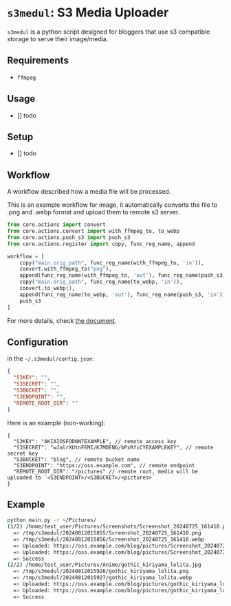# `s3medul`: S3 Media Uploader

`s3medul` is a python script designed for bloggers that use s3 compatible storage to serve their image/media.

## Requirements

- `ffmpeg` 

## Usage

- [] todo

## Setup

- [] todo

## Workflow

A workflow described how a media file will be processed. 

This is an example workflow for image, it automatically converts the file to .png and .webp format and upload them to remote s3 server.

```python
from core.actions import convert
from core.actions.convert import with_ffmpeg_to, to_webp
from core.actions.push_s3 import push_s3
from core.actions.register import copy, func_reg_name, append

workflow = [
    copy("main.orig_path", func_reg_name(with_ffmpeg_to, 'in')),
    convert.with_ffmpeg_to("png"),
    append(func_reg_name(with_ffmpeg_to, 'out'), func_reg_name(push_s3, 'in')),
    copy("main.orig_path", func_reg_name(to_webp, 'in')),
    convert.to_webp(),
    append(func_reg_name(to_webp, 'out'), func_reg_name(push_s3, 'in')),
    push_s3
]
```

For more details, check [the document]().

## Configuration

in the `~/.s3medul/config.json`:

```json
{
  "S3KEY": "",
  "S3SECRET": "",
  "S3BUCKET": "",
  "S3ENDPOINT": "",
  "REMOTE_ROOT_DIR": ""
}
```

Here is an example (non-working):

```json5
{
  "S3KEY": "AKIAIOSFODNN7EXAMPLE", // remote access key
  "S3SECRET": "wJalrXUtnFEMI/K7MDENG/bPxRfiCYEXAMPLEKEY", // remote secret key
  "S3BUCKET": "blog", // remote bucket name
  "S3ENDPOINT": "https://oss.example.com", // remote endpoint
  "REMOTE_ROOT_DIR": "/pictures" // remote root, media will be uploaded to `<S3ENDPOINT>/<S3BUCKET>/<pictures>`
}
```

## Example

```bash
python main.py -r ~/Pictures/
(1/2) /home/test_user/Pictures/Screenshots/Screenshot_20240725_161410.png
  => /tmp/s3medul/20240812015855/Screenshot_20240725_161410.png
  => /tmp/s3medul/20240812015856/Screenshot_20240725_161410.webp
  => Uploaded: https://oss.example.com/blog/pictures/Screenshot_20240725_161410.png (2.80 MiB)
  => Uploaded: https://oss.example.com/blog/pictures/Screenshot_20240725_161410.webp (390.06 KiB)            
  => Success                                                                                                  
(2/2) /home/test_user/Pictures/Anime/gothic_kiriyama_lolita.jpg
  => /tmp/s3medul/20240812015926/gothic_kiriyama_lolita.png
  => /tmp/s3medul/20240812015927/gothic_kiriyama_lolita.webp
  => Uploaded: https://oss.example.com/blog/pictures/gothic_kiriyama_lolita.png (2.50 MiB)
  => Uploaded: https://oss.example.com/blog/pictures/gothic_kiriyama_lolita.webp (563.16 KiB)                
  => Success 
```

